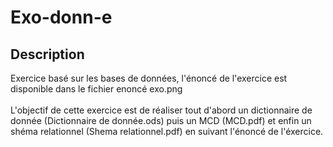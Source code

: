 # Exo-donn-e

## Description

Exercice basé sur les bases de données, l'énoncé de l'exercice est disponible dans le fichier enoncé exo.png
<br>
<br>
L'objectif de cette exercice est de réaliser tout d'abord un dictionnaire de donnée (Dictionnaire de donnée.ods) puis un MCD (MCD.pdf) et enfin un shéma relationnel (Shema relationnel.pdf) en suivant l'énoncé de l'éxercice.
